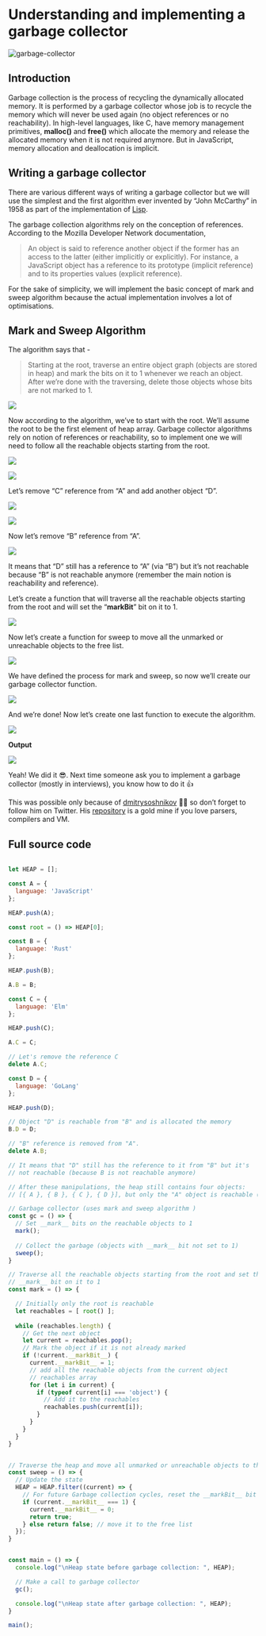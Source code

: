 # Understanding and implementing a garbage collector

![garbage-collector](https://cdn-images-1.medium.com/max/800/1*Gl5xl5_o6Q1GaJaphW2zBw.jpeg)

## Introduction

Garbage collection is the process of recycling the dynamically allocated memory. It is performed by a garbage collector whose job is to recycle the memory which will never be used again (no object references or no reachability). In high-level languages, like C, have memory management primitives, **malloc()** and **free()** which allocate the memory and release the allocated memory when it is not required anymore. But in JavaScript, memory allocation and deallocation is implicit.

## Writing a garbage collector

There are various different ways of writing a garbage collector but we will use the simplest and the first algorithm ever
invented by “John McCarthy” in 1958 as part of the implementation of [Lisp](http://www.memorymanagement.org/mmref/lang.html#term-lisp).

The garbage collection algorithms rely on the conception of references. According to the Mozilla Developer Network documentation,

> An object is said to reference another object if the former has an access to the latter (either implicitly or explicitly). For instance, a JavaScript object has a reference to its prototype (implicit reference) and to its properties values (explicit reference).

For the sake of simplicity, we will implement the basic concept of mark and sweep algorithm because the actual implementation involves a lot of optimisations.

## Mark and Sweep Algorithm

The algorithm says that -

> Starting at the root, traverse an entire object graph (objects are stored in heap) and mark the bits on it to 1 whenever we reach an object. After we’re done with the traversing, delete those objects whose bits are not marked to 1.

![](https://cdn-images-1.medium.com/max/800/1*D1ajA5CUwGSqwQKcLHCZ7w.png)

Now according to the algorithm, we’ve to start with the root. We’ll assume the root to be the first element of heap array. Garbage collector algorithms rely on notion of references or reachability, so to implement one we will need to follow all the reachable objects starting from the root.

![](https://cdn-images-1.medium.com/max/800/1*ojb6bnIOq4bdh7-5e-xwpA.png)

![](https://cdn-images-1.medium.com/max/800/1*urzMuOMNVYbOlP8gWGtAtg.png)

Let’s remove “C” reference from “A” and add another object “D”.

![](https://cdn-images-1.medium.com/max/800/1*RjddVEZjgzaHkPGtBMPBrQ.png)

![](https://cdn-images-1.medium.com/max/800/1*mbNR4uxs1YX-FRuZzVnSiQ.png)

Now let’s remove “B” reference from “A”.

![](https://cdn-images-1.medium.com/max/800/1*lVKJWT8bCjWzk5eXLSdOSQ.png)

It means that “D” still has a reference to “A” (via “B”) but it’s not reachable because “B” is not reachable anymore (remember the main notion is reachability and reference).

Let’s create a function that will traverse all the reachable objects starting from the root and will set the “__markBit__” bit on it to 1.

![](https://cdn-images-1.medium.com/max/800/1*0rgUu8rZ2vWg-FOUZEji8g.png)

Now let’s create a function for sweep to move all the unmarked or unreachable objects to the free list.

![](https://cdn-images-1.medium.com/max/800/1*0HGnnTu0nhxpitX41_XWQg.png)

We have defined the process for mark and sweep, so now we’ll create our garbage collector function.

![](https://cdn-images-1.medium.com/max/800/1*udnWrTIUW1HzPiI6tr4Pjw.png)

And we’re done! Now let’s create one last function to execute the algorithm.

![](https://cdn-images-1.medium.com/max/800/1*oiBy-fZql6LNa3RuM9nJlQ.png)

**Output**

![](https://cdn-images-1.medium.com/max/800/1*WVy6IjkgMw0HGzkudrQ5wQ.png)

Yeah! We did it 😎. Next time someone ask you to implement a garbage collector (mostly in interviews), you know how to do it 👍

This was possible only because of [dmitrysoshnikov](https://twitter.com/dmitrysoshnikov?lang=en) 👏👏 so don’t forget to follow him on Twitter. His [repository](https://github.com/DmitrySoshnikov/) is a gold mine if you love parsers, compilers and VM.

## Full source code

```js

let HEAP = [];

const A = {
  language: 'JavaScript'
};

HEAP.push(A);

const root = () => HEAP[0];

const B = {
  language: 'Rust'
};

HEAP.push(B);

A.B = B;

const C = {
  language: 'Elm'
};

HEAP.push(C);

A.C = C;

// Let's remove the reference C
delete A.C;

const D = {
  language: 'GoLang'
};

HEAP.push(D);

// Object "D" is reachable from "B" and is allocated the memory
B.D = D;

// "B" reference is removed from "A".
delete A.B;

// It means that "D" still has the reference to it from "B" but it's
// not reachable (because B is not reachable anymore)

// After these manipulations, the heap still contains four objects:
// [{ A }, { B }, { C }, { D }], but only the "A" object is reachable (root)

// Garbage collector (uses mark and sweep algorithm )
const gc = () => {
  // Set __mark__ bits on the reachable objects to 1
  mark();
  
  // Collect the garbage (objects with __mark__ bit not set to 1)
  sweep();
}

// Traverse all the reachable objects starting from the root and set the
// __mark__ bit on it to 1
const mark = () => {

  // Initially only the root is reachable
  let reachables = [ root() ];
  
  while (reachables.length) {
    // Get the next object
    let current = reachables.pop();
    // Mark the object if it is not already marked
    if (!current.__markBit__) {
      current.__markBit__ = 1;
      // add all the reachable objects from the current object
      // reachables array
      for (let i in current) {
        if (typeof current[i] === 'object') {
          // Add it to the reachables
          reachables.push(current[i]);
        }
      }
    }
  }
}


// Traverse the heap and move all unmarked or unreachable objects to the free list.
const sweep = () => {
  // Update the state
  HEAP = HEAP.filter((current) => {
    // For future Garbage collection cycles, reset the __markBit__ bit to 0
    if (current.__markBit__ === 1) {
      current.__markBit__ = 0;
      return true;
    } else return false; // move it to the free list
  });
}


const main = () => {
  console.log("\nHeap state before garbage collection: ", HEAP);

  // Make a call to garbage collector
  gc();

  console.log("\nHeap state after garbage collection: ", HEAP);
}

main();
```
